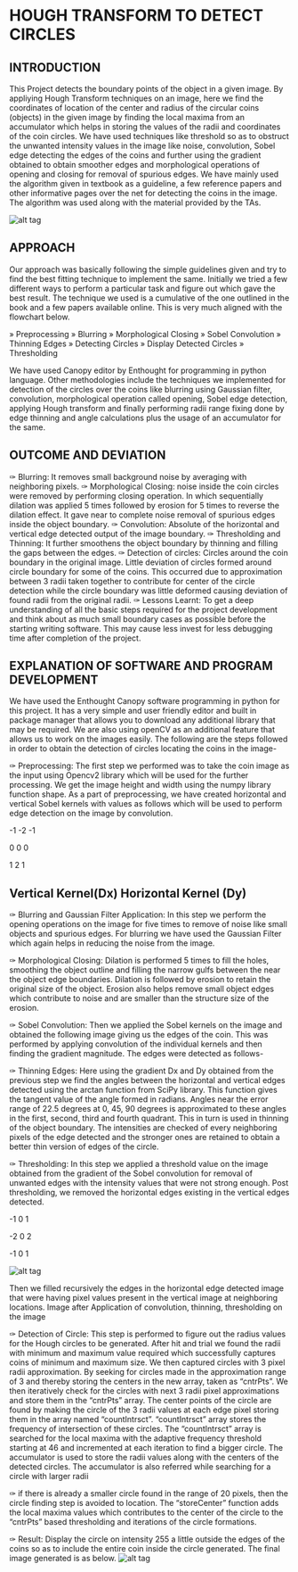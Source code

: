 HOUGH TRANSFORM TO DETECT CIRCLES
=================================

INTRODUCTION
------------
This Project detects the boundary points of the object in a given image. By appliying Hough Transform techniques on an image, here we find the coordinates of location of the center and radius of the circular coins (objects) in the given image by finding the local maxima from an accumulator which helps in storing the values of the radii and coordinates of the coin circles. We have used techniques like threshold so as to obstruct the unwanted intensity values in the image like noise, convolution, Sobel edge detecting the edges of the coins and further using the gradient obtained to obtain smoother edges and morphological operations of opening and closing for removal of spurious edges. We have mainly used the algorithm given in textbook as a guideline, a few reference papers and other informative pages over the net for detecting the coins in the image. The algorithm was used along with the material provided by the TAs.

![alt tag](https://raw.githubusercontent.com/manasiye/Coin-Collection/master/HoughCircles.jpg)

APPROACH
--------
Our approach was basically following the simple guidelines given and try to find the best fitting technique to implement the same. Initially we tried a few different ways to perform a particular task and figure out which gave the best result.
The technique we used is a cumulative of the one outlined in the book and a few papers available online. This is very much aligned with the flowchart below.

» Preprocessing
» Blurring
» Morphological Closing
» Sobel Convolution
» Thinning Edges
» Detecting Circles
» Display Detected Circles
» Thresholding

We have used Canopy editor by Enthought for programming in python language. Other methodologies include the techniques we implemented for detection of the circles over the coins like blurring using Gaussian filter, convolution, morphological operation called opening, Sobel edge detection, applying Hough transform and finally performing radii range fixing done by edge thinning and angle calculations plus the usage of an accumulator for the same.

OUTCOME AND DEVIATION
---------------------
✑ Blurring: It removes small background noise by averaging with neighboring pixels.
✑ Morphological Closing: noise inside the coin circles were removed by performing closing operation. In which sequentially dilation was applied 5 times followed by erosion for 5 times to reverse the dilation effect. It gave near to complete noise removal of spurious edges inside the object boundary.
✑ Convolution: Absolute of the horizontal and vertical edge detected output of the image boundary.
✑ Thresholding and Thinning: It further smoothens the object boundary by thinning and filling the gaps between the edges.
✑ Detection of circles: Circles around the coin boundary in the original image. Little deviation of circles formed around circle boundary for some of the coins. This occurred due to approximation between 3 radii taken together to contribute for center of the circle detection while the circle boundary was little deformed causing deviation of found radii from the original radii.
✑ Lessons Learnt: To get a deep understanding of all the basic steps required for the project development and think about as much small boundary cases as possible before the starting writing software. This may cause less invest for less debugging time after completion of the project.

EXPLANATION OF SOFTWARE AND PROGRAM DEVELOPMENT
-----------------------------------------------
We have used the Enthought Canopy software programming in python for this project. It has a very simple and user friendly editor and built in package manager that allows you to download any additional library that may be required. We are also using openCV as an additional feature that allows us to work on the images easily. The following are the steps followed in order to obtain the detection of circles locating the coins in the image-

✑ Preprocessing: The first step we performed was to take the coin image as the input using Opencv2 library which will be used for the further processing. We get the image height and width using the numpy library function shape. As a part of preprocessing, we have created horizontal and vertical Sobel kernels with values as follows which will be used to perform edge detection on the image by convolution.

-1 -2 -1

 0  0  0

 1  2  1

Vertical Kernel(Dx) Horizontal Kernel (Dy)
------------------------------------------

✑ Blurring and Gaussian Filter Application: In this step we perform the opening operations on the image for five times to remove of noise like small objects and spurious edges. For blurring we have used the Gaussian Filter which again helps in reducing the noise from the image.

✑ Morphological Closing: Dilation is performed 5 times to fill the holes, smoothing the object outline and filling the narrow gulfs between the near the object edge boundaries. Dilation is followed by erosion to retain the original size of the object. Erosion also helps remove small object edges which contribute to noise and are smaller than the structure size of the erosion.

✑ Sobel Convolution: Then we applied the Sobel kernels on the image and obtained the following image giving us the edges of the coin. This was performed by applying convolution of the individual kernels and then finding the gradient magnitude. The edges were detected as follows-

✑ Thinning Edges: Here using the gradient Dx and Dy obtained from the previous step we find the angles between the horizontal and vertical edges detected using the arctan function from SciPy library. This function gives the tangent value of the angle formed in radians. Angles near the error range of 22.5 degrees at 0, 45, 90 degrees is approximated to these angles in the first, second, third and fourth quadrant. This in turn is used in thinning of the object boundary. The intensities are checked of every neighboring pixels of the edge detected and the stronger ones are retained to obtain a better thin version of edges of the circle.

✑ Thresholding: In this step we applied a threshold value on the image obtained from the gradient of the Sobel convolution for removal of unwanted edges with the intensity values that were not strong enough. Post thresholding, we removed the horizontal edges existing in the vertical edges detected.

-1 0 1

-2 0 2

-1 0 1

![alt tag](https://raw.githubusercontent.com/manasiye/Coin-Collection/master/convolutionDetectedCirclesGradHori.jpg)

 Then we filled recursively the edges in the horizontal edge detected image that were having pixel values present in the vertical image at neighboring locations.
Image after Application of convolution, thinning, thresholding on the image

✑ Detection of Circle: This step is performed to figure out the radius values for the Hough circles to be generated. After hit and trial we found the radii with minimum and maximum value required which successfully captures coins of minimum and maximum size. We then captured circles with 3 pixel radii approximation. By seeking for circles made in the approximation range of 3 and thereby storing the centers in the new array, taken as “cntrPts”. We then iteratively check for the circles with next 3 radii pixel approximations and store them in the “cntrPts” array. The center points of the circle are found by making the circle of the 3 radii values at each edge pixel storing them in the array named “countIntrsct”. “countIntrsct” array stores the frequency of intersection of these circles. The “countIntrsct” array is searched for the local maxima with the adaptive frequency threshold starting at 46 and incremented at each iteration to find a bigger circle. The accumulator is used to store the radii values along with the centers of the detected circles. The accumulator is also referred while searching for a circle with larger radii

✑ if there is already a smaller circle found in the range of 20 pixels, then the circle finding step is avoided to location. The “storeCenter” function adds the local maxima values which contributes to the center of the circle to the “cntrPts” based thresholding and iterations of the circle formations.

✑ Result: Display the circle on intensity 255 a little outside the edges of the coins so as to include the entire coin inside the circle generated. The final image generated is as below.
![alt tag](https://raw.githubusercontent.com/manasiye/Coin-Collection/master/DetectCirclesHoughTransform.jpg)
